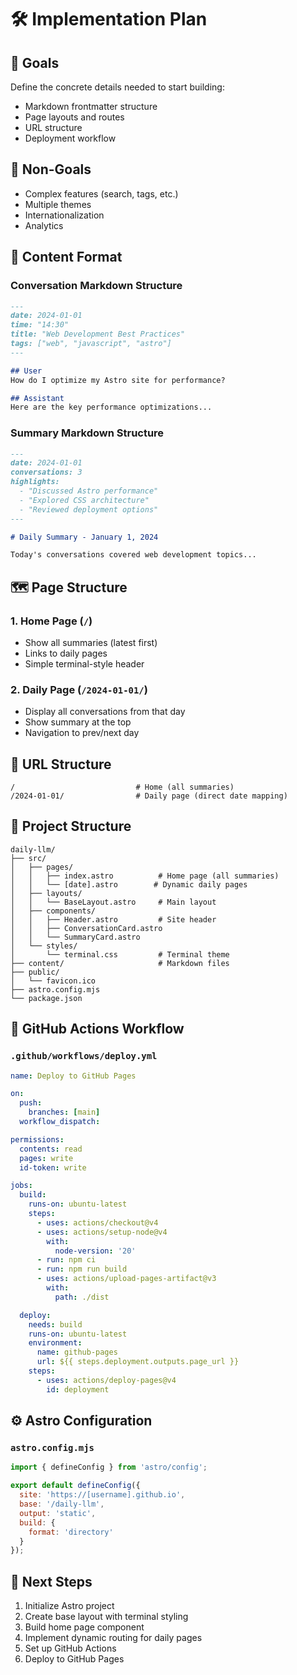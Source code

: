 # 🛠️ Implementation Plan

## 🎯 Goals

Define the concrete details needed to start building:
- Markdown frontmatter structure
- Page layouts and routes
- URL structure
- Deployment workflow

## 🚫 Non-Goals

- Complex features (search, tags, etc.)
- Multiple themes
- Internationalization
- Analytics

## 📄 Content Format

### Conversation Markdown Structure
```markdown
---
date: 2024-01-01
time: "14:30"
title: "Web Development Best Practices"
tags: ["web", "javascript", "astro"]
---

## User
How do I optimize my Astro site for performance?

## Assistant
Here are the key performance optimizations...
```

### Summary Markdown Structure
```markdown
---
date: 2024-01-01
conversations: 3
highlights:
  - "Discussed Astro performance"
  - "Explored CSS architecture"
  - "Reviewed deployment options"
---

# Daily Summary - January 1, 2024

Today's conversations covered web development topics...
```

## 🗺️ Page Structure

### 1. **Home Page** (`/`)
- Show all summaries (latest first)
- Links to daily pages
- Simple terminal-style header

### 2. **Daily Page** (`/2024-01-01/`)
- Display all conversations from that day
- Show summary at the top
- Navigation to prev/next day

## 🔗 URL Structure

```
/                           # Home (all summaries)
/2024-01-01/                # Daily page (direct date mapping)
```

## 📁 Project Structure

```
daily-llm/
├── src/
│   ├── pages/
│   │   ├── index.astro          # Home page (all summaries)
│   │   └── [date].astro        # Dynamic daily pages
│   ├── layouts/
│   │   └── BaseLayout.astro     # Main layout
│   ├── components/
│   │   ├── Header.astro         # Site header
│   │   ├── ConversationCard.astro
│   │   └── SummaryCard.astro
│   └── styles/
│       └── terminal.css         # Terminal theme
├── content/                     # Markdown files
├── public/
│   └── favicon.ico
├── astro.config.mjs
└── package.json
```

## 🚀 GitHub Actions Workflow

### `.github/workflows/deploy.yml`
```yaml
name: Deploy to GitHub Pages

on:
  push:
    branches: [main]
  workflow_dispatch:

permissions:
  contents: read
  pages: write
  id-token: write

jobs:
  build:
    runs-on: ubuntu-latest
    steps:
      - uses: actions/checkout@v4
      - uses: actions/setup-node@v4
        with:
          node-version: '20'
      - run: npm ci
      - run: npm run build
      - uses: actions/upload-pages-artifact@v3
        with:
          path: ./dist

  deploy:
    needs: build
    runs-on: ubuntu-latest
    environment:
      name: github-pages
      url: ${{ steps.deployment.outputs.page_url }}
    steps:
      - uses: actions/deploy-pages@v4
        id: deployment
```

## ⚙️ Astro Configuration

### `astro.config.mjs`
```js
import { defineConfig } from 'astro/config';

export default defineConfig({
  site: 'https://[username].github.io',
  base: '/daily-llm',
  output: 'static',
  build: {
    format: 'directory'
  }
});
```

## 📝 Next Steps

1. Initialize Astro project
2. Create base layout with terminal styling
3. Build home page component
4. Implement dynamic routing for daily pages
5. Set up GitHub Actions
6. Deploy to GitHub Pages